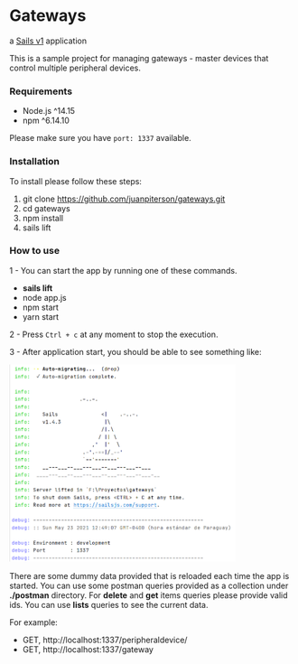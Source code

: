 # Gateways

a [Sails v1](https://sailsjs.com) application

This is a sample project for managing gateways - master devices that control multiple peripheral
devices.

### Requirements
+ Node.js ^14.15
+ npm ^6.14.10

Please make sure you have `port: 1337` available.

### Installation
To install please follow these steps:

1. git clone https://github.com/juanpiterson/gateways.git
2. cd gateways
3. npm install
4. sails lift

### How to use
1 - You can start the app by running one of these commands.

* **sails lift**
* node app.js
* npm start
* yarn start

2 - Press `Ctrl + c` at any moment to stop the execution.

3 - After application start, you should be able to see something like:

<img src="https://github.com/juanpiterson/gateways/blob/master/doc/img/app-lifted.png" width="400">

There are some dummy data provided that is reloaded each time the app is started.
You can use some postman queries provided as a collection under **./postman** directory.
For **delete** and **get** items queries please provide valid ids. You can use **lists** queries to see the current data.

For example:

* GET, http://localhost:1337/peripheraldevice/
* GET, http://localhost:1337/gateway
